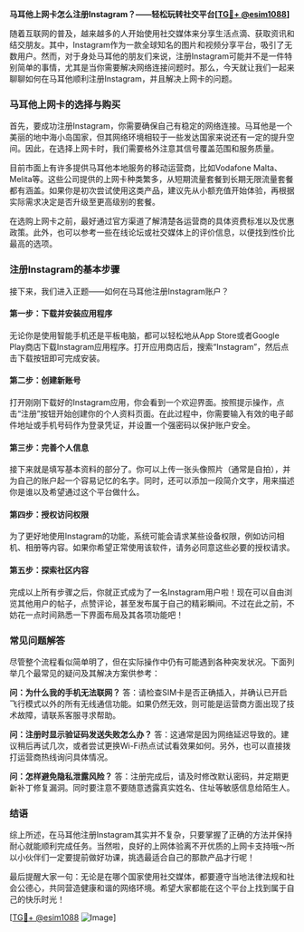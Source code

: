 **马耳他上网卡怎么注册Instagram？——轻松玩转社交平台[[TG💪+ @esim1088](https://t.me/s/esim1088)]**

随着互联网的普及，越来越多的人开始使用社交媒体来分享生活点滴、获取资讯和结交朋友。其中，Instagram作为一款全球知名的图片和视频分享平台，吸引了无数用户。然而，对于身处马耳他的朋友们来说，注册Instagram可能并不是一件特别简单的事情，尤其是当你需要解决网络连接问题时。那么，今天就让我们一起来聊聊如何在马耳他顺利注册Instagram，并且解决上网卡的问题。

### 马耳他上网卡的选择与购买

首先，要成功注册Instagram，你需要确保自己有稳定的网络连接。马耳他是一个美丽的地中海小岛国家，但其网络环境相较于一些发达国家来说还有一定的提升空间。因此，在选择上网卡时，我们需要格外注意其信号覆盖范围和服务质量。

目前市面上有许多提供马耳他本地服务的移动运营商，比如Vodafone Malta、Melita等。这些公司提供的上网卡种类繁多，从短期流量套餐到长期无限流量套餐都有涵盖。如果你是初次尝试使用这类产品，建议先从小额充值开始体验，再根据实际需求决定是否升级至更高级别的套餐。

在选购上网卡之前，最好通过官方渠道了解清楚各运营商的具体资费标准以及优惠政策。此外，也可以参考一些在线论坛或社交媒体上的评价信息，以便找到性价比最高的选项。

### 注册Instagram的基本步骤

接下来，我们进入正题——如何在马耳他注册Instagram账户？

#### 第一步：下载并安装应用程序

无论你是使用智能手机还是平板电脑，都可以轻松地从App Store或者Google Play商店下载Instagram应用程序。打开应用商店后，搜索“Instagram”，然后点击下载按钮即可完成安装。

#### 第二步：创建新账号

打开刚刚下载好的Instagram应用，你会看到一个欢迎界面。按照提示操作，点击“注册”按钮开始创建你的个人资料页面。在此过程中，你需要输入有效的电子邮件地址或手机号码作为登录凭证，并设置一个强密码以保护账户安全。

#### 第三步：完善个人信息

接下来就是填写基本资料的部分了。你可以上传一张头像照片（通常是自拍），并为自己的账户起一个容易记忆的名字。同时，还可以添加一段简介文字，用来描述你是谁以及希望通过这个平台做什么。

#### 第四步：授权访问权限

为了更好地使用Instagram的功能，系统可能会请求某些设备权限，例如访问相机、相册等内容。如果你希望正常使用该软件，请务必同意这些必要的授权请求。

#### 第五步：探索社区内容

完成以上所有步骤之后，你就正式成为了一名Instagram用户啦！现在可以自由浏览其他用户的帖子，点赞评论，甚至发布属于自己的精彩瞬间。不过在此之前，不妨花一点时间熟悉一下界面布局及其各项功能吧！

### 常见问题解答

尽管整个流程看似简单明了，但在实际操作中仍有可能遇到各种突发状况。下面列举几个最常见的疑问及其解决方案供参考：

**问：为什么我的手机无法联网？**
答：请检查SIM卡是否正确插入，并确认已开启飞行模式以外的所有无线通信功能。如果仍然无效，则可能是运营商方面出现了技术故障，请联系客服寻求帮助。

**问：注册时显示验证码发送失败怎么办？**
答：这通常是因为网络延迟导致的。建议稍后再试几次，或者尝试更换Wi-Fi热点试试看效果如何。另外，也可以直接拨打运营商热线询问具体情况。

**问：怎样避免隐私泄露风险？**
答：注册完成后，请及时修改默认密码，并定期更新补丁修复漏洞。同时要注意不要随意透露真实姓名、住址等敏感信息给陌生人。

### 结语

综上所述，在马耳他注册Instagram其实并不复杂，只要掌握了正确的方法并保持耐心就能顺利完成任务。当然啦，良好的上网体验离不开优质的上网卡支持哦～所以小伙伴们一定要提前做好功课，挑选最适合自己的那款产品才行呢！

最后提醒大家一句：无论是在哪个国家使用社交媒体，都要遵守当地法律法规和社会公德心，共同营造健康和谐的网络环境。希望大家都能在这个平台上找到属于自己的快乐时光！

[[TG💪+ @esim1088](https://t.me/s/esim1088) ![Image](https://i.postimg.cc/4NQfJmqS/Snipaste-2025-05-13-00-14-12.png)]
